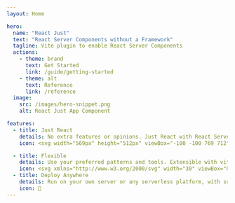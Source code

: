 ```yaml
---
layout: Home

hero:
  name: "React Just"
  text: "React Server Components without a Framework"
  tagline: Vite plugin to enable React Server Components
  actions:
    - theme: brand
      text: Get Started
      link: /guide/getting-started
    - theme: alt
      text: Reference
      link: /reference
  image:
    src: /images/hero-snippet.png
    alt: React Just App Component

features:
  - title: Just React
    details: No extra features or opinions. Just React with React Server Components.
    icon: <svg width="569px" height="512px" viewBox="-100 -100 769 712"><g id="Artboard-Copy-7" transform="translate(-227, -256)" fill="#58C4DC" fill-rule="nonzero"><g id="React-Logo-Filled-(1)" transform="translate(227, 256)"><path d="M285.5,201 C255.400481,201 231,225.400481 231,255.5 C231,285.599519 255.400481,310 285.5,310 C315.599519,310 340,285.599519 340,255.5 C340,225.400481 315.599519,201 285.5,201" id="Path"></path><path d="M568.959856,255.99437 C568.959856,213.207656 529.337802,175.68144 466.251623,150.985214 C467.094645,145.423543 467.85738,139.922107 468.399323,134.521063 C474.621631,73.0415145 459.808523,28.6686204 426.709856,9.5541429 C389.677085,-11.8291748 337.36955,3.69129898 284.479928,46.0162134 C231.590306,3.69129898 179.282771,-11.8291748 142.25,9.5541429 C109.151333,28.6686204 94.3382249,73.0415145 100.560533,134.521063 C101.102476,139.922107 101.845139,145.443621 102.708233,151.02537 C97.4493791,153.033193 92.2908847,155.161486 87.3331099,157.39017 C31.0111824,182.708821 0,217.765415 0,255.99437 C0,298.781084 39.6220545,336.307301 102.708233,361.003527 C101.845139,366.565197 101.102476,372.066633 100.560533,377.467678 C94.3382249,438.947226 109.151333,483.32012 142.25,502.434597 C153.629683,508.887578 166.52439,512.186771 179.603923,511.991836 C210.956328,511.991836 247.567589,495.487529 284.479928,465.972527 C321.372196,495.487529 358.003528,511.991836 389.396077,511.991836 C402.475265,512.183856 415.36922,508.884856 426.75,502.434597 C459.848667,483.32012 474.661775,438.947226 468.439467,377.467678 C467.897524,372.066633 467.134789,366.565197 466.291767,361.003527 C529.377946,336.347457 569,298.761006 569,255.99437 M389.155214,27.1025182 C397.565154,26.899606 405.877839,28.9368502 413.241569,33.0055186 C436.223966,46.2772304 446.540955,82.2775015 441.522965,131.770345 C441.181741,135.143488 440.780302,138.556788 440.298575,141.990165 C414.066922,134.08804 387.205771,128.452154 360.010724,125.144528 C343.525021,103.224055 325.192524,82.7564475 305.214266,63.9661533 C336.586743,39.7116483 366.032313,27.1025182 389.135142,27.1025182 M378.356498,310.205598 C368.204912,327.830733 357.150626,344.919965 345.237759,361.405091 C325.045049,363.479997 304.758818,364.51205 284.459856,364.497299 C264.167589,364.51136 243.888075,363.479308 223.702025,361.405091 C211.820914,344.919381 200.80007,327.83006 190.683646,310.205598 C180.532593,292.629285 171.306974,274.534187 163.044553,255.99437 C171.306974,237.454554 180.532593,219.359455 190.683646,201.783142 C200.784121,184.229367 211.770999,167.201087 223.601665,150.764353 C243.824636,148.63809 264.145559,147.579168 284.479928,147.591877 C304.772146,147.579725 325.051559,148.611772 345.237759,150.68404 C357.109048,167.14607 368.136094,184.201112 378.27621,201.783142 C388.419418,219.363718 397.644825,237.458403 405.915303,255.99437 C397.644825,274.530337 388.419418,292.625022 378.27621,310.205598 M419.724813,290.127366 C426.09516,307.503536 431.324985,325.277083 435.380944,343.334682 C417.779633,348.823635 399.836793,353.149774 381.668372,356.285142 C388.573127,345.871232 395.263781,335.035679 401.740334,323.778483 C408.143291,312.655143 414.144807,301.431411 419.805101,290.207679 M246.363271,390.377981 C258.848032,391.140954 271.593728,391.582675 284.5,391.582675 C297.406272,391.582675 310.232256,391.140954 322.737089,390.377981 C310.880643,404.583418 298.10766,417.997563 284.5,430.534446 C270.921643,417.999548 258.18192,404.585125 246.363271,390.377981 Z M187.311556,356.244986 C169.137286,353.123646 151.187726,348.810918 133.578912,343.334682 C137.618549,325.305649 142.828222,307.559058 149.174827,290.207679 C154.754833,301.431411 160.736278,312.655143 167.239594,323.778483 C173.74291,334.901824 180.467017,345.864539 187.311556,356.285142 M149.174827,221.760984 C142.850954,204.473938 137.654787,186.794745 133.619056,168.834762 C151.18418,163.352378 169.085653,159.013101 187.211197,155.844146 C180.346585,166.224592 173.622478,176.986525 167.139234,188.210257 C160.65599,199.433989 154.734761,210.517173 149.074467,221.760984 M322.616657,121.590681 C310.131896,120.827708 297.3862,120.385987 284.379568,120.385987 C271.479987,120.385987 258.767744,120.787552 246.242839,121.590681 C258.061488,107.383537 270.801211,93.9691137 284.379568,81.4342157 C297.99241,93.9658277 310.765727,107.380324 322.616657,121.590681 Z M401.70019,188.210257 C395.196875,176.939676 388.472767,166.09743 381.527868,155.68352 C399.744224,158.819049 417.734224,163.151949 435.380944,168.654058 C431.331963,186.680673 426.122466,204.426664 419.785029,221.781062 C414.205023,210.55733 408.203506,199.333598 401.720262,188.230335 M127.517179,131.790423 C122.438973,82.3176579 132.816178,46.2973086 155.778503,33.0255968 C163.144699,28.9632474 171.455651,26.9264282 179.864858,27.1225964 C202.967687,27.1225964 232.413257,39.7317265 263.785734,63.9862316 C243.794133,82.7898734 225.448298,103.270812 208.949132,125.204763 C181.761691,128.528025 154.90355,134.14313 128.661281,141.990165 C128.199626,138.556788 127.778115,135.163566 127.456963,131.790423 M98.4529773,182.106474 C101.54406,180.767925 104.695358,179.429376 107.906872,178.090828 C114.220532,204.735668 122.781793,230.7969 133.498624,255.99437 C122.761529,281.241316 114.193296,307.357063 107.8868,334.058539 C56.7434387,313.076786 27.0971497,284.003505 27.0971497,255.99437 C27.0971497,229.450947 53.1907013,202.526037 98.4529773,182.106474 Z M155.778503,478.963143 C132.816178,465.691432 122.438973,429.671082 127.517179,380.198317 C127.838331,376.825174 128.259842,373.431953 128.721497,369.978497 C154.953686,377.878517 181.814655,383.514365 209.009348,386.824134 C225.500295,408.752719 243.832321,429.233234 263.805806,448.042665 C220.069,481.834331 180.105722,492.97775 155.838719,478.963143 M441.502893,380.198317 C446.520883,429.691161 436.203894,465.691432 413.221497,478.963143 C388.974566,493.017906 348.991216,481.834331 305.274481,448.042665 C325.241364,429.232737 343.566681,408.752215 360.050868,386.824134 C387.245915,383.516508 414.107066,377.880622 440.338719,369.978497 C440.820446,373.431953 441.221885,376.825174 441.563109,380.198317 M461.193488,334.018382 C454.869166,307.332523 446.294494,281.231049 435.561592,255.99437 C446.289797,230.744081 454.857778,204.629101 461.173416,177.930202 C512.216417,198.911955 541.942994,227.985236 541.942994,255.99437 C541.942994,284.003505 512.296705,313.076786 461.153344,334.058539" id="Shape"></path></g></g></g></svg>

  - title: Flexible
    details: Use your preferred patterns and tools. Extensible with vite plugins.
    icon: <svg xmlns="http://www.w3.org/2000/svg" width="30" viewBox="0 0 256 256.32"><defs><linearGradient id="a" x1="-.828%" x2="57.636%" y1="7.652%" y2="78.411%"><stop offset="0%" stop-color="#41D1FF"></stop><stop offset="100%" stop-color="#BD34FE"></stop></linearGradient><linearGradient id="b" x1="43.376%" x2="50.316%" y1="2.242%" y2="89.03%"><stop offset="0%" stop-color="#FFEA83"></stop><stop offset="8.333%" stop-color="#FFDD35"></stop><stop offset="100%" stop-color="#FFA800"></stop></linearGradient></defs><path fill="url(#a)" d="M255.153 37.938 134.897 252.976c-2.483 4.44-8.862 4.466-11.382.048L.875 37.958c-2.746-4.814 1.371-10.646 6.827-9.67l120.385 21.517a6.537 6.537 0 0 0 2.322-.004l117.867-21.483c5.438-.991 9.574 4.796 6.877 9.62Z"></path><path fill="url(#b)" d="M185.432.063 96.44 17.501a3.268 3.268 0 0 0-2.634 3.014l-5.474 92.456a3.268 3.268 0 0 0 3.997 3.378l24.777-5.718c2.318-.535 4.413 1.507 3.936 3.838l-7.361 36.047c-.495 2.426 1.782 4.5 4.151 3.78l15.304-4.649c2.372-.72 4.652 1.36 4.15 3.788l-11.698 56.621c-.732 3.542 3.979 5.473 5.943 2.437l1.313-2.028 72.516-144.72c1.215-2.423-.88-5.186-3.54-4.672l-25.505 4.922c-2.396.462-4.435-1.77-3.759-4.114l16.646-57.705c.677-2.35-1.37-4.583-3.769-4.113Z"></path></svg>
  - title: Deploy Anywhere
    details: Run on your own server or any serverless platform, with support for common cloud providers.
    icon: 🚀
---
```

